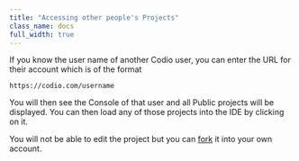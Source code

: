 ```yaml
---
title: "Accessing other people's Projects"
class_name: docs
full_width: true
---
```


If you know the user name of another Codio user, you can enter the URL for their account which is of the format

`https://codio.com/username`

You will then see the Console of that user and all Public projects will be displayed. You can then load any of those projects into the IDE by clicking on it. 

You will not be able to edit the project but you can [fork](/docs/ide/fork) it into your own account.

